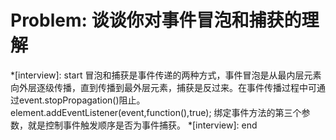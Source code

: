 # Problem: 谈谈你对事件冒泡和捕获的理解

*[interview]: start
冒泡和捕获是事件传递的两种方式，事件冒泡是从最内层元素向外层逐级传播，直到传播到最外层元素，捕获是反过来。在事件传播过程中可通过event.stopPropagation()阻止。
element.addEventListener(event,function(),true); 绑定事件方法的第三个参数，就是控制事件触发顺序是否为事件捕获。
*[interview]: end
